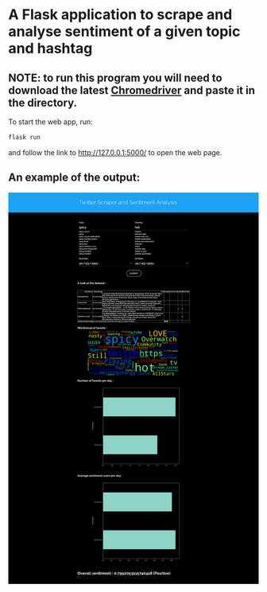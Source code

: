 # A Flask application to scrape and analyse sentiment of a given topic and hashtag
## NOTE: to run this program you will need to download the latest [Chromedriver](https://chromedriver.chromium.org/) and paste it in the directory. 

To start the web app, run:
```bash
flask run
```
and follow the link to http://127.0.0.1:5000/ to open the web page.

## An example of the output:


![Spicy example](spicy_example.png)